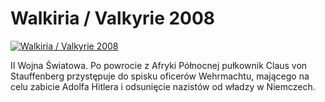 Walkiria / Valkyrie 2008 
=============
[![Walkiria / Valkyrie 2008 ](http://vidos.pl/images/player.gif)](http://vidos.pl/walkiria-valkyrie-2008)

 II Wojna Światowa. Po powrocie z Afryki Północnej pułkownik Claus von Stauffenberg przystępuje do spisku oficerów Wehrmachtu, mającego na celu zabicie Adolfa Hitlera i odsunięcie nazistów od władzy w Niemczech.

